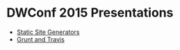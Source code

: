 # DWConf 2015 Presentations

- [Static Site Generators](static-site-generators/)
- [Grunt and Travis](grunt-and-travis/)
